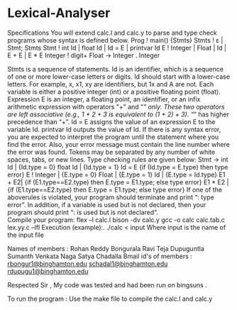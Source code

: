 # Lexical-Analyser
Specifications You will extend calc.l and calc.y  to parse and type check programs whose syntax is defined below. Prog ! main() {Stmts} Stmts ! ε | Stmt; Stmts  Stmt ! int Id | float Id | Id = E | printvar Id  E ! Integer | Float | Id | E + E | E * E  Integer ! digit+ Float -> Integer . Integer 


Stmts is a sequence of statements. Id is an identifier, which is a sequence of one or more lower-case letters or digits. Id should start with a lower-case letters.  For example, x, x1, xy are identifiers, but 1x and A are not.  Each variable is either a positive integer (int) or a positive floating point (float).   Expression E is an integer, a floating point, an identifier, or an infix arithmetic expression with operators "+" and “*” only. These two operators are left associative (e.g., 1 + 2 + 3 is equivalent to (1 + 2) + 3). “*" has higher precedence than “+”.   Id = E assigns the value of an expression E to the variable Id. printvar Id outputs the value of Id.  If there is any syntax error, you are expected to interpret the program until the statement where you find the error. Also, your error message must contain the line number where the error was found. Tokens  may be separated by any number of white spaces, tabs, or new lines.   Type checking rules are given below: Stmt -> int Id |               {Id.type = 0}               float Id |            {Id.type = 1}              Id = E                  {if (Id.type \= E.type) then type error} E ! Integer |                     {E.type = 0}          Float |                         {E.type = 1}         Id |                              {E.type = Id.type}         E1 + E2|                     {if (E1.type==E2.type) then E.type = E1.type; else type error}         E1 * E2 |                    {if (E1.type==E2.type) then E.type = E1.type; else type error} If one of the  aboverules is violated, your program should terminate and print “<line number>: type error”.  In addition, if a variable is used but is not declared, then your program should print “<line number>: <variable name> is used but is not declared”.    
Compile your program: 
flex –l calc.l bison -dv calc.y gcc -o calc calc.tab.c lex.yy.c –lfl 
Execution (example):. ./calc < input Where input is the name of the input file 

Names of members :   Rohan Reddy Bongurala
	 	     Ravi Teja Dupuguntla 
	 	     Sumanth Venkata Naga Satya Chadalla
Bmail id's of members :
	rbongur1@binghamton.edu
	schadal1@binghamton.edu
	rdupugu1@binghamton.edu

Respected Sir , 
My code was tested and had been run on bingsuns . 

To run the program : Use the make file to compile the calc.l and calc.y

